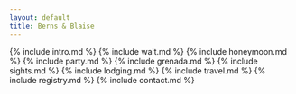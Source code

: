 ```yaml
---
layout: default
title: Berns & Blaise
---
```


{% include intro.md %}
{% include wait.md %}
{% include honeymoon.md %}
{% include party.md %}
{% include grenada.md %}
{% include sights.md %}
{% include lodging.md %}
{% include travel.md %}
{% include registry.md %}
{% include contact.md %}
